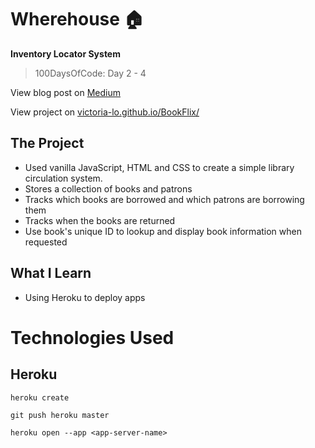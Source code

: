 # Wherehouse :house:
**Inventory Locator System**
> 100DaysOfCode: Day 2 - 4

View blog post on [Medium](https://medium.com/@victoria2666/100-days-of-code-day-1-of-100-f31ba371a7b9)

View project on [victoria-lo.github.io/BookFlix/](https://victoria-lo.github.io/BookFlix/)

## The Project
- Used vanilla JavaScript, HTML and CSS to create a simple library circulation system.
- Stores a collection of books and patrons
- Tracks which books are borrowed and which patrons are borrowing them
- Tracks when the books are returned
- Use book's unique ID to lookup and display book information when requested

## What I Learn
- Using Heroku to deploy apps


# Technologies Used

## Heroku
`heroku create`

`git push heroku master`

`heroku open --app <app-server-name>`
